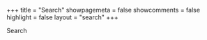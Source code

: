 +++
title = "Search"
showpagemeta = false
showcomments = false
highlight = false
layout = "search"
+++

Search